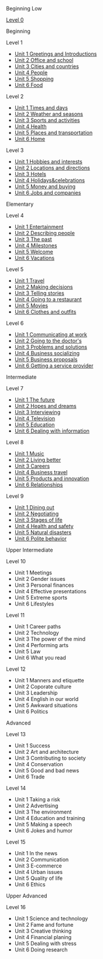 

Beginning Low

[Level 0](EF/0_Beginner-Low.md)

Beginning

Level 1

- [Unit 1 Greetings and Introductions](EF/1-1_Greetings-and-Introductions.md)
- [Unit 2 Office and school](EF/1-2_Office-and-school.md)
- [Unit 3 Cities and countries](EF/1-3_Cities-and-countries.md)
- [Unit 4 People](1-4_People.md)
- [Unit 5 Shopping](1-5_Shopping.md)
- [Unit 6 Food](EF/1-6_Food.md)

Level 2

- [Unit 1 Times and days](EF/2-1_Time-and-days.md)
- [Unit 2 Weather and seasons](EF/2-2_Weather-and-seasons.md)
- [Unit 3 Sports and activities](2-3_Sports-and-activities.md)
- [Unit 4 Health](2-4_Health.md)
- [Unit 5 Places and transportation](EF/2-5_Places-and-transportation.md)
- [Unit 6 Home](EF/2-6_Home.md)

Level 3

- [Unit 1 Hobbies and interests](EF/3-1_Hobbies-and-interests.md)
- [Unit 2 Locations and directions](EF/3-2_Locations-and-directions.md)
- [Unit 3 Hotels](EF/3-3_Accommodation.md)
- [Unit 4 Holidays&celebrations](EF/3-4_holidays-and-celebrations.md)
- [Unit 5 Money and buying](EF/3-5_Money-and-buying.md)
- [Unit 6 Jobs and companies](EF/3-6_Jobs-and-commpanies.md)

Elementary

Level 4

* [Unit 1 Entertainment](EF/4-1_Entertainment.md) 
* [Unit 2 Describing people](EF/4-2_Describing-people.md)
* [Unit 3 The past](EF/4-3_The-Past.md)
* [Unit 4 Milestones](EF/4-4_Milestones.md)
* [Unit 5 Welcome](EF/4-5_Welcome.md.md)
* [Unit 6 Vacations](EF/4-6_Vacations.md) 

Level 5

* [Unit 1 Travel](EF/5-1_Travel.md)
* [Unit 2 Making decisions](EF/5-2_Making-decisions.md)
* [Unit 3 Telling stories](EF/5-3_Telling-stories.md)
* [Unit 4 Going to a restaurant](EF/5-4_Going-to-a-restaurant.md)
* [Unit 5 Movies](5-5_Movies.md)
* [Unit 6 Clothes and outfits](EF/5-6_Clothes-and-outfits.md)

Level 6

* [Unit 1 Communicating at work](EF/6-1_Communicating-at-work.md)
* [Unit 2 Going to the doctor's](EF/6-2_Going-to-the-doctor's.md)
* [Unit 3 Problems and solutions](6-3_Problems-and-solutions.md)
* [Unit 4 Business socializing](EF/6-4_Business_socializing.md)
* [Unit 5 Business proposals](6-5_Business-socializing.md)
* [Unit 6 Getting a service provider](EF/6-6_Getting-a-service-provider.md)

Intermediate

Level 7

* [Unit 1 The future](EF/7-1_The-future.md)
* [Unit 2 Hopes and dreams](EF/7-2_Hopes-and-dreams.md)
* [Unit 3 Interviewing](EF/7-3_Interviewing.md)
* [Unit 4 Television](EF/7-4_Television.md)
* [Unit 5 Education](EF/7-5_Education.md)
* [Unit 6 Dealing with information](EF/7-6_Dealing-with-information.md)

Level 8

* [Unit 1 Music](EF/8-1_Music.md)
* [Unit 2 Living better](EF/8-2_Living-better.md)
* [Unit 3 Careers](EF/8-3_Careers.md)
* [Unit 4 Business travel](EF/8-4_Business-travel.md)
* [Unit 5 Products and innovation](EF/8-5_Products-and-innovation.md)
* [Unit 6 Relationships](EF/8-6_Relationships.md)

Level 9

  - [Unit 1 Dining out](EF/9-1_Dining-out.md)
  - [Unit 2 Negotiating](EF/9-2_Negotiating.md)
  - [Unit 3 Stages of life](EF/9-3_Stages-of-life.md)
  - [Unit 4 Health and safety](EF/9-4_Health-and-safety.md)
  - [Unit 5 Natural disasters](EF/9-5_Natural-disasters.md)
  - [Unit 6 Polite behavior](EF/9-6_Polite-behavior.md)

Upper Intermediate

Level 10

  - Unit 1 Meetings
  - Unit 2 Gender issues
  - Unit 3 Personal finances
  - Unit 4 Effective presentations
  - Unit 5 Extreme sports
  - Unit 6 Lifestyles

Level 11

  - Unit 1 Career paths
  - Unit 2 Technology
  - Unit 3 The power of the mind
  - Unit 4 Performing arts
  - Unit 5 Law
  - Unit 6 What you read

Level 12

  - Unit 1 Manners and etiquette
  - Unit 2 Coporate culture
  - Unit 3 Leadership
  - Unit 4 English in our world 
  - Unit 5 Awkward situations
  - Unit 6 Politics

Advanced

Level 13

  - Unit 1 Success
  - Unit 2 Art and architecture
  - Unit 3 Contributing to society
  - Unit 4 Conservation
  - Unit 5 Good and bad news
  - Unit 6 Trade

Level 14

  - Unit 1 Taking a risk
  - Unit 2 Advertising
  - Unit 3 The environment
  - Unit 4 Education and training
  - Unit 5 Making a speech
  - Unit 6 Jokes and humor

Level 15

  - Unit 1 In the news
  - Unit 2 Communication
  - Unit 3 E-commerce
  - Unit 4 Urban issues
  - Unit 5 Quality of life
  - Unit 6 Ethics

Upper Advanced

Level 16

  - Unit 1 Science and technology
  - Unit 2 Fame and fortune
  - Unit 3 Creative thinking
  - Unit 4 Financial planing
  - Unit 5 Dealing with stress
  - Unit 6 Doing research